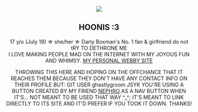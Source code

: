 <p align="center">
  <img src="https://file.garden/ZRW6HfKULjLI59VJ/CapriCheer.png">
</p>
  <strong><h2 align="center">HOONIS :3</h2></strong>
  <p align="center">
   17 y/o (July 19) ☆ she/her ☆ Darly Boxman's No. 1 fan & girlfriend do not tRY TO DETHRONE ME
  <br>
  I LOVE MAKING PEOPLE MAD ON THE INTERNET WITH MY JOYOUS FUN AND WHIMSY. <a href="https://confettiguts.gay/">MY PERSONAL WEBBY SITE</a>
</p>
<p align="center">
  THROWING THIS HERE AND HOPING ON THE OFFCHANCE THAT IT REACHES THEM BECAUSE THEY DON'T HAVE ANY CONTACT INFO ON THEIR PROFILE BUT: GIT USER ghastlygroom JSYK YOU'RE USING A BUTTON CREATED BY MY FRIEND <a href="https://feelingmachine.moe/">NEPHRO</a> AS A NAV BUTTON WHEN IT'S... NOT MEANT TO BE USED THAT WAY ^_^; IT'S MEANT TO LINK DIRECTLY TO ITS SITE AND IT'D PREFER IF YOU TOOK IT DOWN. THANKS!
</p>
